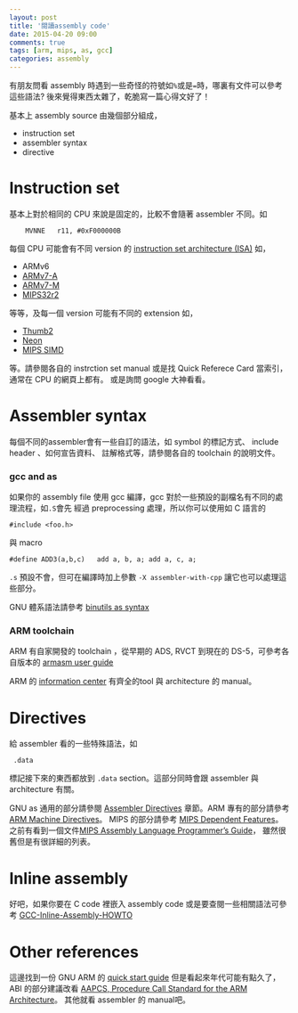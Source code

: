 ```yaml
---
layout: post
title: '閱讀assembly code'
date: 2015-04-20 09:00
comments: true
tags: [arm, mips, as, gcc]
categories: assembly
---
```


有朋友問看 assembly 時遇到一些奇怪的符號如`%`或是`=`時，哪裏有文件可以參考這些語法?
後來覺得東西太雜了，乾脆寫一篇心得文好了！

基本上 assembly source 由幾個部分組成，

* instruction set
* assembler syntax
* directive

# Instruction set

基本上對於相同的 CPU 來說是固定的，比較不會隨著 assembler 不同。如

```
    MVNNE   r11, #0xF000000B
```

每個 CPU 可能會有不同 version 的 [instruction set architecture (ISA)](http://en.wikipedia.org/wiki/List_of_instruction_sets)
如，

* ARMv6
* [ARMv7-A](http://infocenter.arm.com/help/topic/com.arm.doc.qrc0001mc/QRC0001_UAL.pdf)
* [ARMv7-M](https://web.eecs.umich.edu/~prabal/teaching/eecs373-f10/readings/ARMv7-M_ARM.pdf)
* [MIPS32r2](https://ti.tuwien.ac.at/cps/teaching/courses/cavo/files/MIPS32-IS.pdf)

等等，及每一個 version 可能有不同的 extension 如，

* [Thumb2](http://infocenter.arm.com/help/topic/com.arm.doc.qrc0001mc/QRC0001_UAL.pdf)
* [Neon](http://infocenter.arm.com/help/index.jsp?topic=/com.arm.doc.dui0489e/CJAJIIGG.html)
* [MIPS SIMD](http://www.imgtec.com/mips/architectures/simd.asp)

等。請參閱各自的 instrction set manual 或是找 Quick Referece Card 當索引，通常在 CPU 的網頁上都有。
或是詢問 google 大神看看。

# Assembler syntax

每個不同的assembler會有一些自訂的語法，如 symbol 的標記方式、 include header 、如何宣告資料、
註解格式等，請參閱各自的 toolchain 的說明文件。

### gcc and as

如果你的 assembly file 使用 gcc 編譯，gcc 對於一些預設的副檔名有不同的處理流程，如`.S`會先
經過 preprocessing 處理，所以你可以使用如 C 語言的

```
#include <foo.h>
```

與 macro

```
#define ADD3(a,b,c)   add a, b, a; add a, c, a;
```

`.s` 預設不會，但可在編譯時加上參數 `-X assembler-with-cpp` 讓它也可以處理這些部分。

GNU 體系語法請參考 [binutils as syntax](https://sourceware.org/binutils/docs/as/Syntax.html#Syntax)

### ARM toolchain

ARM 有自家開發的 toolchain ，從早期的 ADS, RVCT 到現在的 DS-5，可參考各自版本的
[armasm user guide](http://infocenter.arm.com/help/topic/com.arm.doc.dui0473k/DUI0473K_armasm_user_guide.pdf)

ARM 的 [information center](http://infocenter.arm.com/help/index.jsp) 有齊全的tool 與 architecture 的 manual。

# Directives

給 assembler 看的一些特殊語法，如

```
 .data
```

標記接下來的東西都放到 `.data` section。這部分同時會跟 assembler 與 architecture 有關。

GNU as 通用的部分請參閱 [Assembler Directives](https://sourceware.org/binutils/docs/as/Pseudo-Ops.html#Pseudo-Ops)
章節。ARM 專有的部分請參考 [ARM Machine Directives](https://sourceware.org/binutils/docs/as/ARM-Directives.html)。
MIPS 的部分請參考 [MIPS Dependent Features](https://sourceware.org/binutils/docs/as/MIPS_002dDependent.html#MIPS_002dDependent)。
之前有看到一個文件[MIPS Assembly Language Programmer’s Guide](http://www.cs.unibo.it/~solmi/teaching/arch_2002-2003/AssemblyLanguageProgDoc.pdf)，
雖然很舊但是有很詳細的列表。

# Inline assembly

好吧，如果你要在 C code 裡嵌入 assembly code 或是要查閱一些相關語法可參考
[GCC-Inline-Assembly-HOWTO](http://www.ibiblio.org/gferg/ldp/GCC-Inline-Assembly-HOWTO.html)

# Other references

這邊找到一份 GNU ARM 的 [quick start guide](http://www.ic.unicamp.br/~celio/mc404-2014/docs/gnu-arm-directives.pdf)
但是看起來年代可能有點久了， ABI 的部分建議改看
[AAPCS, Procedure Call Standard for the ARM Architecture](http://infocenter.arm.com/help/topic/com.arm.doc.ihi0042e/IHI0042E_aapcs.pdf)。
其他就看 assembler 的 manual吧。

